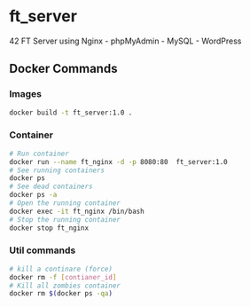 # ft_server
42 FT Server using Nginx - phpMyAdmin - MySQL - WordPress


## Docker Commands

### Images
```bash
docker build -t ft_server:1.0 .
```
### Container
```bash
# Run container
docker run --name ft_nginx -d -p 8080:80  ft_server:1.0
# See running containers
docker ps
# See dead containers
docker ps -a
# Open the running container
docker exec -it ft_nginx /bin/bash
# Stop the running container
docker stop ft_nginx
```

### Util commands
```bash
# kill a continare (force)
docker rm -f [contianer_id]
# Kill all zombies container
docker rm $(docker ps -qa)
```
